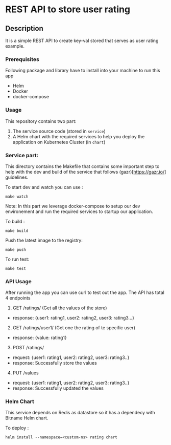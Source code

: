 # REST API to store user rating

## Description

It is a simple REST API to create key-val stored that serves as user rating example.


### Prerequisites

Following package and library have to install into your machine to run this app
* Helm
* Docker
* docker-compose

### Usage

This repository contains two part:
1. The service source code (stored in `service`)
2. A Helm chart with the required services to help you deploy the application on Kubernetes Cluster (in `chart`)

### Service part:
This directory contains the Makefile that contains some important step to help with the dev and build of the service that follows (gazr)[https://gazr.io/] guidelines.

To start dev and watch you can use :
```
make watch
```
Note: In this part we leverage docker-compose to setup our dev environement and run the required services to startup our application.


To build :
```
make build
```

Push the latest image to the registry:
```
make push
```

To run test:
```
make test
```

### API Usage

After running the app you can use curl to test out the app.
The API has total 4 endpoints

1. GET /ratings/ (Get all the values of the store)
  * response: {user1: rating1, user2: rating2, user3: rating3...}

2. GET /ratings/user1/ (Get one the rating of te specific user)
  * response: {value: rating1}

3. POST /ratings/
  * request: {user1: rating1, user2: rating2, user3: rating3..}
  * response: Successfully store the values

4. PUT /values
  * request: {user1: rating1, user2: rating2, user3: rating3..}
  * response: Successfully updated the values

### Helm Chart
This service depends on Redis as datastore so it has a dependecy with Bitname Helm chart.

To deploy :
```
helm install --namespace=<custom-ns> rating chart
```
